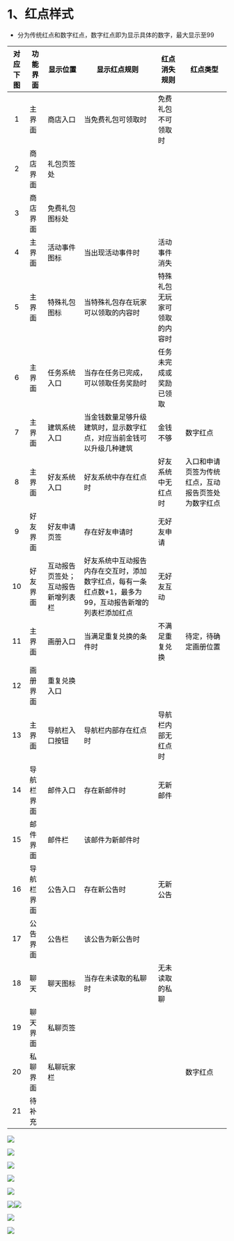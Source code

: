 # 1、红点样式
+ 分为传统红点和数字红点，数字红点即为显示具体的数字，最大显示至99

| **<font style="color:black;">对应下图</font>** | **<font style="color:black;">功能界面</font>** | **<font style="color:black;">显示位置</font>** | **<font style="color:black;">显示红点规则</font>** | **<font style="color:black;">红点消失规则</font>** | **<font style="color:black;">红点类型</font>** |
| :---: | --- | --- | --- | --- | --- |
| <font style="color:black;">1</font> | <font style="color:black;">主界面</font> | <font style="color:black;">商店入口</font> | <font style="color:black;">当免费礼包可领取时</font> | <font style="color:black;">免费礼包不可领取时</font> | |
| <font style="color:black;">2</font> | <font style="color:black;">商店界面</font> | <font style="color:black;">礼包页签处</font> | | | |
| <font style="color:black;">3</font> | <font style="color:black;">商店界面</font> | <font style="color:black;">免费礼包图标处</font> | | | |
| <font style="color:black;">4</font> | <font style="color:black;">主界面</font> | <font style="color:black;">活动事件图标</font> | <font style="color:black;">当出现活动事件时</font> | <font style="color:black;">活动事件消失</font> | |
| <font style="color:black;">5</font> | <font style="color:black;">主界面</font> | <font style="color:black;">特殊礼包图标</font> | <font style="color:black;">当特殊礼包存在玩家可以领取的内容时</font> | <font style="color:black;">特殊礼包无玩家可领取的内容时</font> | |
| <font style="color:black;">6</font> | <font style="color:black;">主界面</font> | <font style="color:black;">任务系统入口</font> | <font style="color:black;">当存在任务已完成，可以领取任务奖励时</font> | <font style="color:black;">任务未完成或奖励已领取</font> | |
| <font style="color:black;">7</font> | <font style="color:black;">主界面</font> | <font style="color:black;">建筑系统入口</font> | <font style="color:black;">当金钱数量足够升级建筑时，显示数字红点，对应当前金钱可以升级几种建筑</font> | <font style="color:black;">金钱不够</font> | <font style="color:black;">数字红点</font> |
| <font style="color:black;">8</font> | <font style="color:black;">主界面</font> | <font style="color:black;">好友系统入口</font> | <font style="color:black;">好友系统中存在红点时</font> | <font style="color:black;">好友系统中无红点时</font> | <font style="color:black;">入口和申请页签为传统红点，互动报告页签处为数字红点</font> |
| <font style="color:black;">9</font> | <font style="color:black;">好友界面</font> | <font style="color:black;">好友申请页签</font> | <font style="color:black;">存在好友申请时</font> | <font style="color:black;">无好友申请</font> | |
| <font style="color:black;">10</font> | <font style="color:black;">好友界面</font> | <font style="color:black;">互动报告页签处；互动报告新增列表栏</font> | <font style="color:black;">好友系统中互动报告内存在交互时，添加数字红点，每有一条红点数+1，最多为99，互动报告新增的列表栏添加红点</font> | <font style="color:black;">无好友互动</font> | |
| <font style="color:black;">11</font> | <font style="color:black;">主界面</font> | <font style="color:black;">画册入口</font> | <font style="color:black;">当满足重复兑换的条件时</font> | <font style="color:black;">不满足重复兑换</font> | <font style="color:black;">待定，待确定画册位置</font> |
| <font style="color:black;">12</font> | <font style="color:black;">画册界面</font> | <font style="color:black;">重复兑换入口</font> | | | |
| <font style="color:black;">13</font> | <font style="color:black;">主界面</font> | <font style="color:black;">导航栏入口按钮</font> | <font style="color:black;">导航栏内部存在红点时</font> | <font style="color:black;">导航栏内部无红点时</font> | |
| <font style="color:black;">14</font> | <font style="color:black;">导航栏界面</font> | <font style="color:black;">邮件入口</font> | <font style="color:black;">存在新邮件时</font> | <font style="color:black;">无新邮件</font> | |
| <font style="color:black;">15</font> | <font style="color:black;">邮件界面</font> | <font style="color:black;">邮件栏</font> | <font style="color:black;">该邮件为新邮件时</font> | | |
| <font style="color:black;">16</font> | <font style="color:black;">导航栏界面</font> | <font style="color:black;">公告入口</font> | <font style="color:black;">存在新公告时</font> | <font style="color:black;">无新公告</font> | |
| <font style="color:black;">17</font> | <font style="color:black;">公告界面</font> | <font style="color:black;">公告栏</font> | <font style="color:black;">该公告为新公告时</font> | | |
| <font style="color:black;">18</font> | <font style="color:black;">聊天</font> | <font style="color:black;">聊天图标</font> | <font style="color:black;">当存在未读取的私聊时</font> | <font style="color:black;">无未读取的私聊</font> | |
| <font style="color:black;">19</font> | <font style="color:black;">聊天界面</font> | <font style="color:black;">私聊页签</font> | | |  |
| <font style="color:black;">20</font> | <font style="color:black;">私聊界面</font> | <font style="color:black;">私聊玩家栏</font> | | | <font style="color:black;">数字红点</font> |
| <font style="color:black;">21</font> | <font style="color:black;">待补充</font> | <font style="color:black;"></font> | <font style="color:black;"></font> | <font style="color:black;"></font> | |


![](https://cdn.nlark.com/yuque/0/2024/png/43554293/1719800862967-5d93157f-221d-4162-aed6-0f0fd7bf224b.png)

![](https://cdn.nlark.com/yuque/0/2024/png/43554293/1719800936966-67b992b8-22be-4c71-836f-4d282f6c14d8.png)

![](https://cdn.nlark.com/yuque/0/2024/png/43554293/1719801120254-6f4d4efe-6b22-4405-b807-380036bac024.png)

![](https://cdn.nlark.com/yuque/0/2024/png/43554293/1719801779465-f79a5c4a-ce86-44dc-9034-a3b7a86cbca6.png)

![](https://cdn.nlark.com/yuque/0/2024/png/43554293/1719801212368-8bd14924-c902-4868-8229-b1f002116ae2.png)

![](https://cdn.nlark.com/yuque/0/2024/png/43554293/1719801302573-79520a1f-6bdc-4273-a454-6a6f853c50d0.png)![](https://cdn.nlark.com/yuque/0/2024/png/43554293/1719801330405-23d35589-c20b-4a89-b4f3-6b13c4ceebe2.png)

![](https://cdn.nlark.com/yuque/0/2024/png/43554293/1719801492807-11252347-6c41-4d58-8ddf-27aa80e0856f.png)

![](https://cdn.nlark.com/yuque/0/2024/png/43554293/1719801632559-4d74b78e-a41f-410a-99d2-56b2ab38a5e4.png)





